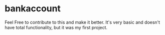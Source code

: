 # bankaccount
Feel Free to contribute to this and make it better. It's very basic and doesn't have total functionality, but it was my first project.
